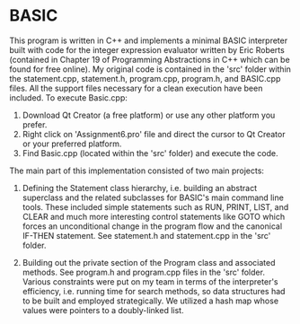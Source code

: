 # BASIC

This program is written in C++ and implements a minimal BASIC interpreter built with code for the integer expression evaluator written by Eric Roberts (contained in Chapter 19 of Programming Abstractions in C++ which can be found for free online). My original code is contained in the 'src' folder within the statement.cpp, statement.h, program.cpp, program.h, and BASIC.cpp files. All the support files necessary for a clean execution have been included. To execute Basic.cpp:

1. Download Qt Creator (a free platform) or use any other platform you prefer.
2. Right click on 'Assignment6.pro' file and direct the cursor to Qt Creator or your preferred platform.
3. Find Basic.cpp (located within the 'src' folder) and execute the code.

The main part of this implementation consisted of two main projects:

1. Defining the Statement class hierarchy, i.e. building an abstract superclass and the related subclasses for BASIC's main command line tools. These included simple statements such as RUN, PRINT, LIST, and CLEAR and much more interesting control statements like GOTO which forces an unconditional change in the program flow and the canonical IF-THEN statement. See statement.h and statement.cpp in the 'src' folder.

2. Building out the private section of the Program class and associated methods. See program.h and program.cpp files in the 'src' folder. Various constraints were put on my team in terms of the interpreter's efficiency, i.e. running time for search methods, so data structures had to be built and employed strategically. We utilized a hash map whose values were pointers to a doubly-linked list. 




